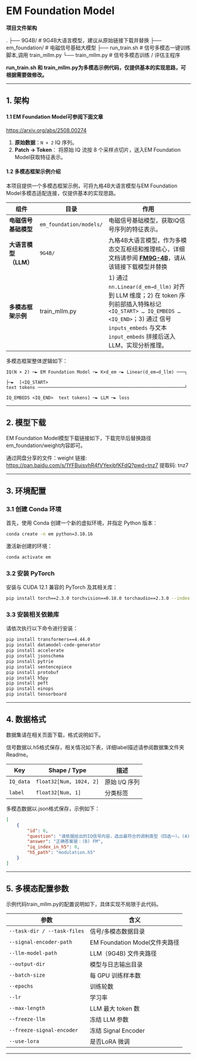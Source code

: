
# EM Foundation Model

**项目文件架构**

.
├── 9G4B/                   # 9G4B大语言模型，建议从原始链接下载并替换
├── em_foundation/         # 电磁信号基础大模型
├── run_train.sh           # 信号多模态一键训练脚本,调用 train_mllm.py
└── train_mllm.py          # 信号多模态训练 / 评估主程序

**run_train.sh 和 train_mllm.py为多模态示例代码，仅提供基本的实现思路，可根据需要做修改。**

---

## 1. 架构

#### 1.1 EM Foundation Model可参阅下面文章

https://arxiv.org/abs/2508.00274

1. **原始数据**：`N × 2` IQ 序列。  
2. **Patch → Token**： 将原始 IQ 流按 8 个采样点切片，送入EM Foundation Model获取特征表示。

#### 1.2 多模态框架示例介绍

本项目提供一个多模态框架示例，可将九格4B大语言模型与EM Foundation Model多模态适配连接，仅提供基本的实现思路。

| 组件 | 目录 | 作用 |
|---|---|---|
| **电磁信号基础模型** | `em_foundation/models/` | 电磁信号基础模型，获取IQ信号序列的特征表示。 |
| **大语言模型（LLM）** | `9G4B/` | 九格4B大语言模型，作为多模态交互枢纽和推理核心，详细文档请参阅 [**FM9G-4B**](https://www.osredm.com/jiuyuan/CPM-9G-8B/tree/FM_9G/quick_start_4_7_70/inference_4b.md)，请从该链接下载模型并替换 |
| **多模态框架示例** | train_mllm.py | 1) 通过 `nn.Linear(d_em→d_llm)` 对齐到 LLM 维度；2) 在 token 序列前部插入特殊标记 `<IQ_START> … IQ_EMBEDS … <IQ_END>`；3) 通过 信号`inputs_embeds` 与文本 `input_embeds` 拼接后送入 LLM，实现分析推理。 |

多模态框架整体逻辑如下：
```text
IQ(N × 2) ─► EM Foundation Model ─► K×d_em ─► Linear(d_em→d_llm) ───┐
                                                          			├─►  [<IQ_START>  
text tokens ────────────────────────────────────────────────────────┘

IQ_EMBEDS <IQ_END>  text tokens] ─► LLM ─► loss
```

---

## 2. 模型下载

EM Foundation Model模型下载链接如下，下载完毕后替换路径em_foundation/weight内容即可。

通过网盘分享的文件：weight
链接: https://pan.baidu.com/s/1YFBuisvhR4fVYexjbfKFdQ?pwd=tnz7 提取码: tnz7 


---

## 3. 环境配置

### 3.1 创建 Conda 环境

首先，使用 Conda 创建一个新的虚拟环境，并指定 Python 版本：

```bash
conda create -n em python=3.10.16
```

激活新创建的环境：

```bash
conda activate em
```

### 3.2 安装 PyTorch

安装与 CUDA 12.1 兼容的 PyTorch 及其相关库：

```bash
pip install torch==2.3.0 torchvision==0.18.0 torchaudio==2.3.0 --index-url https://download.pytorch.org/whl/cu121
```

### 3.3 安装相关依赖库

请依次执行以下命令进行安装：

```bash
pip install transformers==4.44.0
pip install datamodel-code-generator
pip install accelerate
pip install jsonschema
pip install pytrie
pip install sentencepiece
pip install protobuf
pip install h5py
pip install peft
pip install einops
pip install tensorboard
```


---

## 4. 数据格式

数据集请在相关页面下载，格式说明如下。

信号数据以.h5格式保存，相关情况如下表，详细label描述请参阅数据集文件夹Readme。

| Key | Shape / Type | 描述 |
|-----|--------------|------|
| `IQ_data` | `float32[Num, 1024, 2]` | 原始 I/Q 序列 |
| `label`   | `float32[Num, 1]` | 分类标签 |

多模态数据以.json格式保存，示例如下：

```json
[
    {
        "id": 0,
        "question": "请依据给出的IQ信号内容，选出最符合的调制类型（四选一）。(A) GFSK (B) FM (C) MSK (D) 2FSK",
        "answer": "正确答案是：(B) FM",
        "iq_index_in_h5": 0,
        "h5_path": "modulation.h5"
    }
]
```

---


## 5. 多模态配置参数

示例代码train_mllm.py的配置说明如下，具体实现不局限于此代码。

| 参数 | 含义 |
|---|---|
| `--task-dir / --task-files` | 信号/多模态数据目录 |
| `--signal-encoder-path` | EM Foundation Model文件夹路径 |
| `--llm-model-path` | LLM（9G4B) 文件夹路径 |
| `--output-dir` | 模型与日志输出目录 |
| `--batch-size` | 每 GPU 训练样本数 |
| `--epochs` | 训练轮数 |
| `--lr` | 学习率 |
| `--max-length` | LLM 最大 token 数 |
| `--freeze-llm` | 冻结 LLM 参数 |
| `--freeze-signal-encoder` | 冻结 Signal Encoder |
| `--use-lora` | 是否LoRA 微调 |

---

